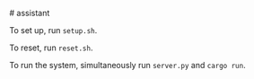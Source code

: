 # assistant

To set up, run `setup.sh`.

To reset, run `reset.sh`.

To run the system, simultaneously run `server.py` and `cargo run`.